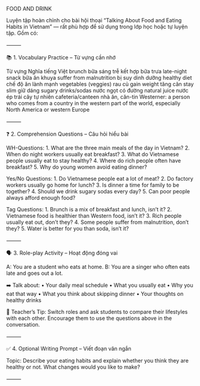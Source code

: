 FOOD AND DRINK

Luyện tập hoàn chỉnh cho bài hội thoại “Talking About Food and Eating Habits in Vietnam” — rất phù hợp để sử dụng trong lớp học hoặc tự luyện tập. Gồm có:

⸻

📚 1. Vocabulary Practice – Từ vựng cần nhớ

Từ vựng	Nghĩa tiếng Việt
brunch	bữa sáng trễ kết hợp bữa trưa
late-night snack	bữa ăn khuya
suffer from malnutrition	bị suy dinh dưỡng
healthy diet	chế độ ăn lành mạnh
vegetables (veggies)	rau củ
gain weight	tăng cân
stay slim	giữ dáng
sugary drinks/sodas	nước ngọt có đường
natural juice	nước ép trái cây tự nhiên
cafeteria/canteen	nhà ăn, căn-tin
Westerner: a person who comes from a country in the western part of the world, especially North America or western Europe

⸻

❓ 2. Comprehension Questions – Câu hỏi hiểu bài

WH-Questions:
	1.	What are the three main meals of the day in Vietnam?
	2.	When do night workers usually eat breakfast?
	3.	What do Vietnamese people usually eat to stay healthy?
	4.	Where do rich people often have breakfast?
	5.	Why do young women avoid eating dinner?

Yes/No Questions:
	1.	Do Vietnamese people eat a lot of meat?
	2.	Do factory workers usually go home for lunch?
	3.	Is dinner a time for family to be together?
	4.	Should we drink sugary sodas every day?
	5.	Can poor people always afford enough food?

Tag Questions:
	1.	Brunch is a mix of breakfast and lunch, isn’t it?
	2.	Vietnamese food is healthier than Western food, isn’t it?
	3.	Rich people usually eat out, don’t they?
	4.	Some people suffer from malnutrition, don’t they?
	5.	Water is better for you than soda, isn’t it?

⸻

🗣️ 3. Role-play Activity – Hoạt động đóng vai

A: You are a student who eats at home.
B: You are a singer who often eats late and goes out a lot.

➡️ Talk about:
	•	Your daily meal schedule
	•	What you usually eat
	•	Why you eat that way
	•	What you think about skipping dinner
	•	Your thoughts on healthy drinks

📝 Teacher’s Tip: Switch roles and ask students to compare their lifestyles with each other. Encourage them to use the questions above in the conversation.

⸻

✅ 4. Optional Writing Prompt – Viết đoạn văn ngắn

Topic: Describe your eating habits and explain whether you think they are healthy or not. What changes would you like to make?

⸻

